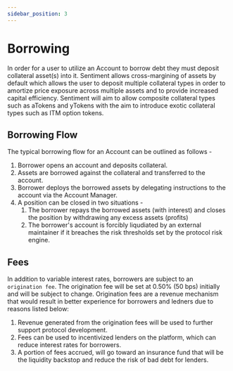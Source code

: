 ```yaml
---
sidebar_position: 3
---
```


# Borrowing

In order for a user to utilize an Account to borrow debt they must deposit
collateral asset(s) into it. Sentiment allows cross-margining of assets by 
default which allows the user to deposit multiple collateral types in order to 
amortize price exposure across multiple assets and to provide increased 
capital efficiency. Sentiment will aim to allow composite collateral types 
such as aTokens and yTokens with the aim to introduce exotic collateral types 
such as ITM option tokens.

## Borrowing Flow

The typical borrowing flow for an Account can be outlined as follows -

1. Borrower opens an account and deposits collateral.
2. Assets are borrowed against the collateral and transferred to the account.
3. Borrower deploys the borrowed assets by delegating instructions to the 
account via the Account Manager.
4. A position can be closed in two situations -
    1. The borrower repays the borrowed assets (with interest) and closes the 
    position by withdrawing any excess assets (profits)
    2. The borrower's account is forcibly liqudiated by an external maintainer
    if it breaches the risk thresholds set by the protocol risk engine.

## Fees
In addition to variable interest rates, borrowers are subject to an `origination fee`. The origination fee will be set at 0.50% (50 bps) initially and will be subject to change. Origination fees are a revenue mechanism that would result in better experience for borrowers and ledners due to reasons listed below:

1. Revenue generated from the origination fees will be used to further support protocol development.
2. Fees can be used to incentivized lenders on the platform, which can reduce interest rates for borrowers. 
3. A portion of fees accrued, will go toward an insurance fund that will be the liquidity backstop and reduce the risk of bad debt for lenders. 
